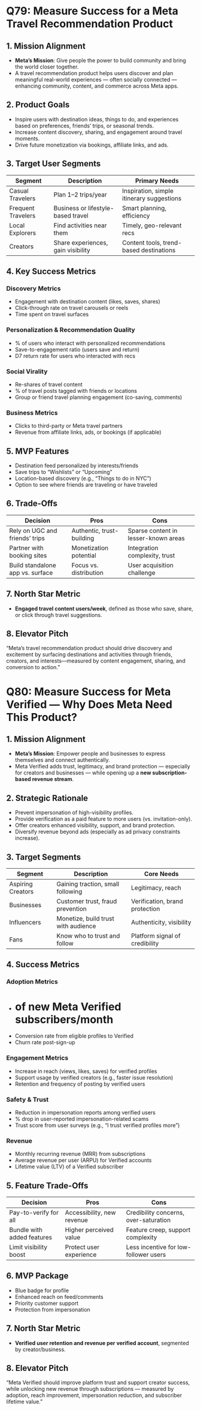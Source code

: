 # Q79: Measure Success for a Meta Travel Recommendation Product

## 1. Mission Alignment
- **Meta’s Mission**: Give people the power to build community and bring the world closer together.
- A travel recommendation product helps users discover and plan meaningful real-world experiences — often socially connected — enhancing community, content, and commerce across Meta apps.

## 2. Product Goals
- Inspire users with destination ideas, things to do, and experiences based on preferences, friends’ trips, or seasonal trends.
- Increase content discovery, sharing, and engagement around travel moments.
- Drive future monetization via bookings, affiliate links, and ads.

## 3. Target User Segments

| Segment            | Description                            | Primary Needs                           |
|--------------------|-----------------------------------------|------------------------------------------|
| Casual Travelers   | Plan 1–2 trips/year                     | Inspiration, simple itinerary suggestions|
| Frequent Travelers | Business or lifestyle-based travel      | Smart planning, efficiency               |
| Local Explorers    | Find activities near them               | Timely, geo-relevant recs                |
| Creators           | Share experiences, gain visibility      | Content tools, trend-based destinations  |

## 4. Key Success Metrics

### Discovery Metrics
- Engagement with destination content (likes, saves, shares)
- Click-through rate on travel carousels or reels
- Time spent on travel surfaces

### Personalization & Recommendation Quality
- % of users who interact with personalized recommendations
- Save-to-engagement ratio (users save and return)
- D7 return rate for users who interacted with recs

### Social Virality
- Re-shares of travel content
- % of travel posts tagged with friends or locations
- Group or friend travel planning engagement (co-saving, comments)

### Business Metrics
- Clicks to third-party or Meta travel partners
- Revenue from affiliate links, ads, or bookings (if applicable)

## 5. MVP Features
- Destination feed personalized by interests/friends
- Save trips to “Wishlists” or “Upcoming”
- Location-based discovery (e.g., “Things to do in NYC”)
- Option to see where friends are traveling or have traveled

## 6. Trade-Offs

| Decision                           | Pros                               | Cons                                 |
|------------------------------------|------------------------------------|--------------------------------------|
| Rely on UGC and friends’ trips     | Authentic, trust-building          | Sparse content in lesser-known areas |
| Partner with booking sites         | Monetization potential             | Integration complexity, trust        |
| Build standalone app vs. surface   | Focus vs. distribution             | User acquisition challenge            |

## 7. North Star Metric
- **Engaged travel content users/week**, defined as those who save, share, or click through travel suggestions.

## 8. Elevator Pitch
“Meta’s travel recommendation product should drive discovery and excitement by surfacing destinations and activities through friends, creators, and interests—measured by content engagement, sharing, and conversion to action.”
# Q80: Measure Success for Meta Verified — Why Does Meta Need This Product?

## 1. Mission Alignment
- **Meta’s Mission**: Empower people and businesses to express themselves and connect authentically.
- Meta Verified adds trust, legitimacy, and brand protection — especially for creators and businesses — while opening up a **new subscription-based revenue stream**.

## 2. Strategic Rationale
- Prevent impersonation of high-visibility profiles.
- Provide verification as a paid feature to more users (vs. invitation-only).
- Offer creators enhanced visibility, support, and brand protection.
- Diversify revenue beyond ads (especially as ad privacy constraints increase).

## 3. Target Segments

| Segment            | Description                          | Core Needs                           |
|--------------------|---------------------------------------|--------------------------------------|
| Aspiring Creators  | Gaining traction, small following     | Legitimacy, reach                    |
| Businesses         | Customer trust, fraud prevention      | Verification, brand protection       |
| Influencers        | Monetize, build trust with audience   | Authenticity, visibility             |
| Fans               | Know who to trust and follow          | Platform signal of credibility       |

## 4. Success Metrics

### Adoption Metrics
- # of new Meta Verified subscribers/month
- Conversion rate from eligible profiles to Verified
- Churn rate post-sign-up

### Engagement Metrics
- Increase in reach (views, likes, saves) for verified profiles
- Support usage by verified creators (e.g., faster issue resolution)
- Retention and frequency of posting by verified users

### Safety & Trust
- Reduction in impersonation reports among verified users
- % drop in user-reported impersonation-related scams
- Trust score from user surveys (e.g., “I trust verified profiles more”)

### Revenue
- Monthly recurring revenue (MRR) from subscriptions
- Average revenue per user (ARPU) for Verified accounts
- Lifetime value (LTV) of a Verified subscriber

## 5. Feature Trade-Offs

| Decision                        | Pros                                  | Cons                                 |
|----------------------------------|---------------------------------------|--------------------------------------|
| Pay-to-verify for all            | Accessibility, new revenue            | Credibility concerns, over-saturation|
| Bundle with added features       | Higher perceived value                | Feature creep, support complexity    |
| Limit visibility boost           | Protect user experience               | Less incentive for low-follower users|

## 6. MVP Package
- Blue badge for profile
- Enhanced reach on feed/comments
- Priority customer support
- Protection from impersonation

## 7. North Star Metric
- **Verified user retention and revenue per verified account**, segmented by creator/business.

## 8. Elevator Pitch
“Meta Verified should improve platform trust and support creator success, while unlocking new revenue through subscriptions — measured by adoption, reach improvement, impersonation reduction, and subscriber lifetime value.”
